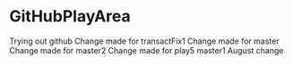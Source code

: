 # GitHubPlayArea
Trying out github
Change made for transactFix1
Change made for master
Change made for master2
Change made for play5 master1
August change